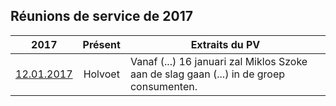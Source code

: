 ## Réunions de service de 2017

| 2017 | Présent | Extraits du PV |
| --- | :---: | --- |
| [12.01.2017](20170112_Staf_Divisie.pdf) | Holvoet | Vanaf (...) 16 januari zal Miklos Szoke aan de slag gaan (...) in de groep consumenten. |


